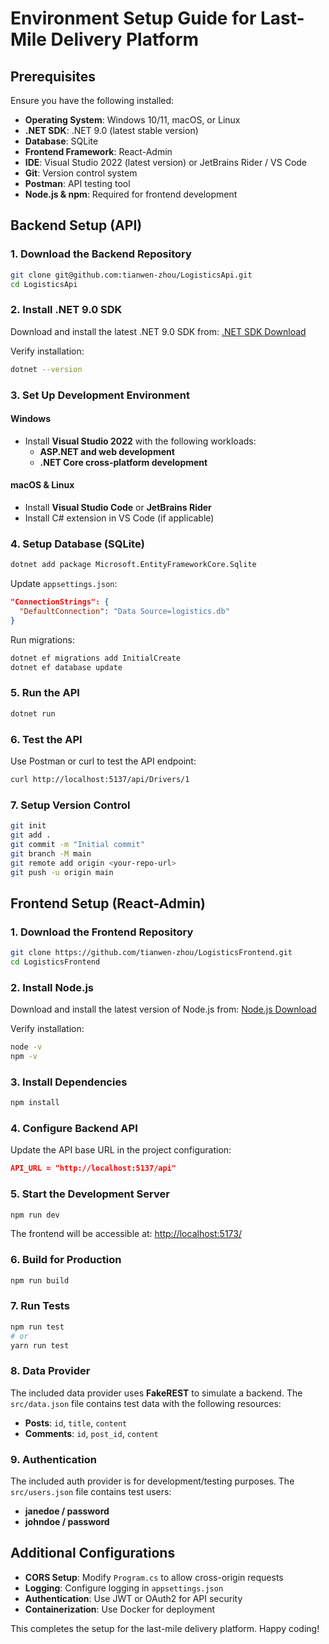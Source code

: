 # Environment Setup Guide for Last-Mile Delivery Platform

## Prerequisites
Ensure you have the following installed:

- **Operating System**: Windows 10/11, macOS, or Linux
- **.NET SDK**: .NET 9.0 (latest stable version)
- **Database**: SQLite
- **Frontend Framework**: React-Admin
- **IDE**: Visual Studio 2022 (latest version) or JetBrains Rider / VS Code
- **Git**: Version control system
- **Postman**: API testing tool
- **Node.js & npm**: Required for frontend development

## Backend Setup (API)

### 1. Download the Backend Repository
```sh
git clone git@github.com:tianwen-zhou/LogisticsApi.git
cd LogisticsApi
```

### 2. Install .NET 9.0 SDK
Download and install the latest .NET 9.0 SDK from:
[.NET SDK Download](https://dotnet.microsoft.com/en-us/download)

Verify installation:
```sh
dotnet --version
```

### 3. Set Up Development Environment
#### Windows
- Install **Visual Studio 2022** with the following workloads:
  - **ASP.NET and web development**
  - **.NET Core cross-platform development**

#### macOS & Linux
- Install **Visual Studio Code** or **JetBrains Rider**
- Install C# extension in VS Code (if applicable)

### 4. Setup Database (SQLite)
```sh
dotnet add package Microsoft.EntityFrameworkCore.Sqlite
```
Update `appsettings.json`:
```json
"ConnectionStrings": {
  "DefaultConnection": "Data Source=logistics.db"
}
```
Run migrations:
```sh
dotnet ef migrations add InitialCreate
dotnet ef database update
```

### 5. Run the API
```sh
dotnet run
```

### 6. Test the API
Use Postman or curl to test the API endpoint:
```sh
curl http://localhost:5137/api/Drivers/1
```

### 7. Setup Version Control
```sh
git init
git add .
git commit -m "Initial commit"
git branch -M main
git remote add origin <your-repo-url>
git push -u origin main
```

## Frontend Setup (React-Admin)

### 1. Download the Frontend Repository
```sh
git clone https://github.com/tianwen-zhou/LogisticsFrontend.git
cd LogisticsFrontend
```

### 2. Install Node.js
Download and install the latest version of Node.js from:
[Node.js Download](https://nodejs.org/)

Verify installation:
```sh
node -v
npm -v
```

### 3. Install Dependencies
```sh
npm install
```

### 4. Configure Backend API
Update the API base URL in the project configuration:
```json
API_URL = "http://localhost:5137/api"
```

### 5. Start the Development Server
```sh
npm run dev
```
The frontend will be accessible at:
[http://localhost:5173/](http://localhost:5173/)

### 6. Build for Production
```sh
npm run build
```

### 7. Run Tests
```sh
npm run test
# or
yarn run test
```

### 8. Data Provider
The included data provider uses **FakeREST** to simulate a backend. The `src/data.json` file contains test data with the following resources:
- **Posts**: `id`, `title`, `content`
- **Comments**: `id`, `post_id`, `content`

### 9. Authentication
The included auth provider is for development/testing purposes. The `src/users.json` file contains test users:
- **janedoe / password**
- **johndoe / password**

## Additional Configurations
- **CORS Setup**: Modify `Program.cs` to allow cross-origin requests
- **Logging**: Configure logging in `appsettings.json`
- **Authentication**: Use JWT or OAuth2 for API security
- **Containerization**: Use Docker for deployment

This completes the setup for the last-mile delivery platform. Happy coding!

